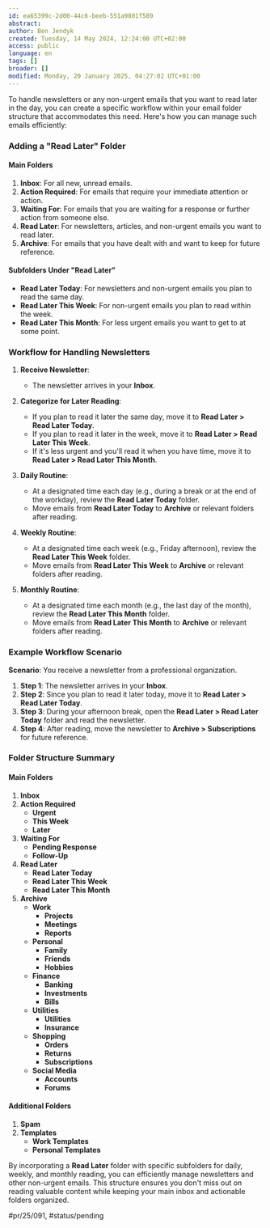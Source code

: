 ```yaml
---
id: ea65399c-2d00-44c6-beeb-551a9801f589
abstract:
author: Ben Jendyk
created: Tuesday, 14 May 2024, 12:24:00 UTC+02:00
access: public
language: en
tags: []
broader: []
modified: Monday, 20 January 2025, 04:27:02 UTC+01:00
---
```


To handle newsletters or any non-urgent emails that you want to read later in the day, you can create a specific workflow within your email folder structure that accommodates this need. Here's how you can manage such emails efficiently:

### Adding a "Read Later" Folder

#### Main Folders

1. **Inbox**: For all new, unread emails.
2. **Action Required**: For emails that require your immediate attention or action.
3. **Waiting For**: For emails that you are waiting for a response or further action from someone else.
4. **Read Later**: For newsletters, articles, and non-urgent emails you want to read later.
5. **Archive**: For emails that you have dealt with and want to keep for future reference.

#### Subfolders Under "Read Later"

- **Read Later Today**: For newsletters and non-urgent emails you plan to read the same day.
- **Read Later This Week**: For non-urgent emails you plan to read within the week.
- **Read Later This Month**: For less urgent emails you want to get to at some point.

### Workflow for Handling Newsletters

1. **Receive Newsletter**:
	- The newsletter arrives in your **Inbox**.

2. **Categorize for Later Reading**:
	- If you plan to read it later the same day, move it to **Read Later > Read Later Today**.
	- If you plan to read it later in the week, move it to **Read Later > Read Later This Week**.
	- If it's less urgent and you'll read it when you have time, move it to **Read Later > Read Later This Month**.

3. **Daily Routine**:
	- At a designated time each day (e.g., during a break or at the end of the workday), review the **Read Later Today** folder.
	- Move emails from **Read Later Today** to **Archive** or relevant folders after reading.

4. **Weekly Routine**:
	- At a designated time each week (e.g., Friday afternoon), review the **Read Later This Week** folder.
	- Move emails from **Read Later This Week** to **Archive** or relevant folders after reading.

5. **Monthly Routine**:
	- At a designated time each month (e.g., the last day of the month), review the **Read Later This Month** folder.
	- Move emails from **Read Later This Month** to **Archive** or relevant folders after reading.

### Example Workflow Scenario

**Scenario**: You receive a newsletter from a professional organization.

1. **Step 1**: The newsletter arrives in your **Inbox**.
2. **Step 2**: Since you plan to read it later today, move it to **Read Later > Read Later Today**.
3. **Step 3**: During your afternoon break, open the **Read Later > Read Later Today** folder and read the newsletter.
4. **Step 4**: After reading, move the newsletter to **Archive > Subscriptions** for future reference.

### Folder Structure Summary

#### Main Folders

1. **Inbox**
2. **Action Required**
	- **Urgent**
	- **This Week**
	- **Later**
3. **Waiting For**
	- **Pending Response**
	- **Follow-Up**
4. **Read Later**
	- **Read Later Today**
	- **Read Later This Week**
	- **Read Later This Month**
5. **Archive**
	- **Work**
	  - **Projects**
	  - **Meetings**
	  - **Reports**
	- **Personal**
	  - **Family**
	  - **Friends**
	  - **Hobbies**
	- **Finance**
	  - **Banking**
	  - **Investments**
	  - **Bills**
	- **Utilities**
	  - **Utilities**
	  - **Insurance**
	- **Shopping**
	  - **Orders**
	  - **Returns**
	  - **Subscriptions**
	- **Social Media**
	  - **Accounts**
	  - **Forums**

#### Additional Folders

1. **Spam**
2. **Templates**
	- **Work Templates**
	- **Personal Templates**

By incorporating a **Read Later** folder with specific subfolders for daily, weekly, and monthly reading, you can efficiently manage newsletters and other non-urgent emails. This structure ensures you don't miss out on reading valuable content while keeping your main inbox and actionable folders organized.


#pr/25/091, #status/pending